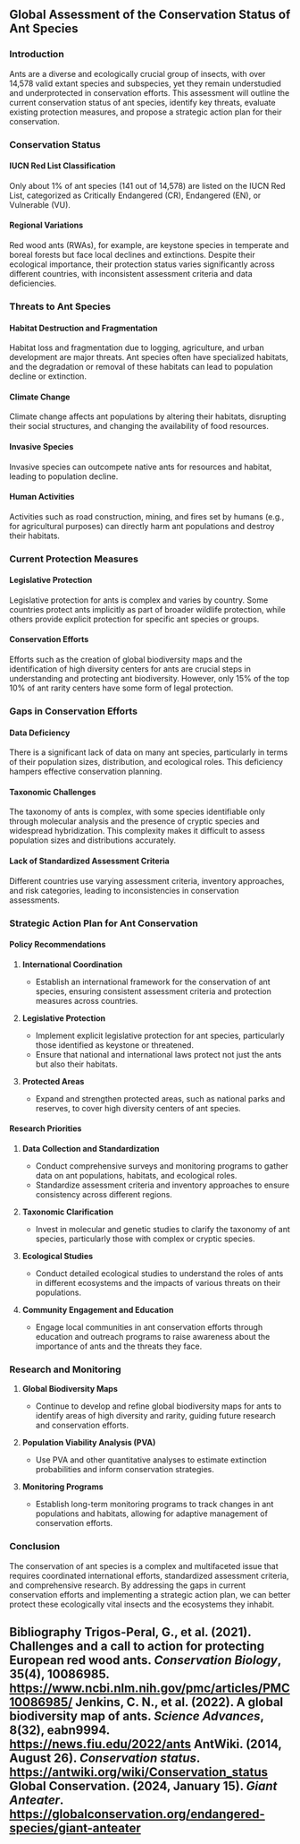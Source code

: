 ## Global Assessment of the Conservation Status of Ant Species

### Introduction

Ants are a diverse and ecologically crucial group of insects, with over 14,578 valid extant species and subspecies, yet they remain understudied and underprotected in conservation efforts. This assessment will outline the current conservation status of ant species, identify key threats, evaluate existing protection measures, and propose a strategic action plan for their conservation.

### Conservation Status

#### IUCN Red List Classification
Only about 1% of ant species (141 out of 14,578) are listed on the IUCN Red List, categorized as Critically Endangered (CR), Endangered (EN), or Vulnerable (VU).

#### Regional Variations
Red wood ants (RWAs), for example, are keystone species in temperate and boreal forests but face local declines and extinctions. Despite their ecological importance, their protection status varies significantly across different countries, with inconsistent assessment criteria and data deficiencies.

### Threats to Ant Species

#### Habitat Destruction and Fragmentation
Habitat loss and fragmentation due to logging, agriculture, and urban development are major threats. Ant species often have specialized habitats, and the degradation or removal of these habitats can lead to population decline or extinction.

#### Climate Change
Climate change affects ant populations by altering their habitats, disrupting their social structures, and changing the availability of food resources.

#### Invasive Species
Invasive species can outcompete native ants for resources and habitat, leading to population decline.

#### Human Activities
Activities such as road construction, mining, and fires set by humans (e.g., for agricultural purposes) can directly harm ant populations and destroy their habitats.

### Current Protection Measures

#### Legislative Protection
Legislative protection for ants is complex and varies by country. Some countries protect ants implicitly as part of broader wildlife protection, while others provide explicit protection for specific ant species or groups.

#### Conservation Efforts
Efforts such as the creation of global biodiversity maps and the identification of high diversity centers for ants are crucial steps in understanding and protecting ant biodiversity. However, only 15% of the top 10% of ant rarity centers have some form of legal protection.

### Gaps in Conservation Efforts

#### Data Deficiency
There is a significant lack of data on many ant species, particularly in terms of their population sizes, distribution, and ecological roles. This deficiency hampers effective conservation planning.

#### Taxonomic Challenges
The taxonomy of ants is complex, with some species identifiable only through molecular analysis and the presence of cryptic species and widespread hybridization. This complexity makes it difficult to assess population sizes and distributions accurately.

#### Lack of Standardized Assessment Criteria
Different countries use varying assessment criteria, inventory approaches, and risk categories, leading to inconsistencies in conservation assessments.

### Strategic Action Plan for Ant Conservation

#### Policy Recommendations

1. **International Coordination**
   - Establish an international framework for the conservation of ant species, ensuring consistent assessment criteria and protection measures across countries.

2. **Legislative Protection**
   - Implement explicit legislative protection for ant species, particularly those identified as keystone or threatened.
   - Ensure that national and international laws protect not just the ants but also their habitats.

3. **Protected Areas**
   - Expand and strengthen protected areas, such as national parks and reserves, to cover high diversity centers of ant species.

#### Research Priorities

1. **Data Collection and Standardization**
   - Conduct comprehensive surveys and monitoring programs to gather data on ant populations, habitats, and ecological roles.
   - Standardize assessment criteria and inventory approaches to ensure consistency across different regions.

2. **Taxonomic Clarification**
   - Invest in molecular and genetic studies to clarify the taxonomy of ant species, particularly those with complex or cryptic species.

3. **Ecological Studies**
   - Conduct detailed ecological studies to understand the roles of ants in different ecosystems and the impacts of various threats on their populations.

4. **Community Engagement and Education**
   - Engage local communities in ant conservation efforts through education and outreach programs to raise awareness about the importance of ants and the threats they face.

### Research and Monitoring

1. **Global Biodiversity Maps**
   - Continue to develop and refine global biodiversity maps for ants to identify areas of high diversity and rarity, guiding future research and conservation efforts.

2. **Population Viability Analysis (PVA)**
   - Use PVA and other quantitative analyses to estimate extinction probabilities and inform conservation strategies.

3. **Monitoring Programs**
   - Establish long-term monitoring programs to track changes in ant populations and habitats, allowing for adaptive management of conservation efforts.

### Conclusion

The conservation of ant species is a complex and multifaceted issue that requires coordinated international efforts, standardized assessment criteria, and comprehensive research. By addressing the gaps in current conservation efforts and implementing a strategic action plan, we can better protect these ecologically vital insects and the ecosystems they inhabit.

## Bibliography Trigos-Peral, G., et al. (2021). Challenges and a call to action for protecting European red wood ants. *Conservation Biology*, 35(4), 10086985. https://www.ncbi.nlm.nih.gov/pmc/articles/PMC10086985/ Jenkins, C. N., et al. (2022). A global biodiversity map of ants. *Science Advances*, 8(32), eabn9994. https://news.fiu.edu/2022/ants AntWiki. (2014, August 26). *Conservation status*. https://antwiki.org/wiki/Conservation_status Global Conservation. (2024, January 15). *Giant Anteater*. https://globalconservation.org/endangered-species/giant-anteater